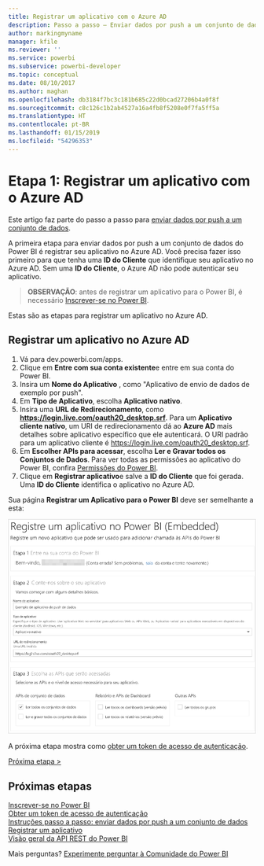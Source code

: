 ```yaml
---
title: Registrar um aplicativo com o Azure AD
description: Passo a passo – Enviar dados por push a um conjunto de dados – Registrar um aplicativo no Azure AD
author: markingmyname
manager: kfile
ms.reviewer: ''
ms.service: powerbi
ms.subservice: powerbi-developer
ms.topic: conceptual
ms.date: 08/10/2017
ms.author: maghan
ms.openlocfilehash: db3184f7bc3c181b685c22d0bcad27206b4a0f8f
ms.sourcegitcommit: c8c126c1b2ab4527a16a4fb8f5208e0f7fa5ff5a
ms.translationtype: HT
ms.contentlocale: pt-BR
ms.lasthandoff: 01/15/2019
ms.locfileid: "54296353"
---
```

# <a name="step-1-register-an-app-with-azure-ad"></a>Etapa 1: Registrar um aplicativo com o Azure AD
Este artigo faz parte do passo a passo para [enviar dados por push a um conjunto de dados](walkthrough-push-data.md).

A primeira etapa para enviar dados por push a um conjunto de dados do Power BI é registrar seu aplicativo no Azure AD. Você precisa fazer isso primeiro para que tenha uma **ID do Cliente** que identifique seu aplicativo no Azure AD. Sem uma **ID do Cliente**, o Azure AD não pode autenticar seu aplicativo.

> **OBSERVAÇÃO**: antes de registrar um aplicativo para o Power BI, é necessário [Inscrever-se no Power BI](create-an-azure-active-directory-tenant.md).
> 
> 

Estas são as etapas para registrar um aplicativo no Azure AD.

## <a name="register-an-app-in-azure-ad"></a>Registrar um aplicativo no Azure AD
1. Vá para dev.powerbi.com/apps.
2. Clique em **Entre com sua conta existente**e entre em sua conta do Power BI.
3. Insira um **Nome do Aplicativo** , como "Aplicativo de envio de dados de exemplo por push".
4. Em **Tipo de Aplicativo**, escolha **Aplicativo nativo**.
5. Insira uma **URL de Redirecionamento**, como **https://login.live.com/oauth20_desktop.srf**. Para um **Aplicativo cliente nativo**, um URI de redirecionamento dá ao **Azure AD** mais detalhes sobre aplicativo específico que ele autenticará. O URI padrão para um aplicativo cliente é https://login.live.com/oauth20_desktop.srf.
6. Em **Escolher APIs para acessar**, escolha **Ler e Gravar todos os Conjuntos de Dados**. Para ver todas as permissões ao aplicativo do Power BI, confira [Permissões do Power BI](power-bi-permissions.md).
7. Clique em **Registrar aplicativo**e salve a **ID do Cliente** que foi gerada. Uma **ID do Cliente** identifica o aplicativo no Azure AD.

Sua página **Registrar um Aplicativo para o Power BI** deve ser semelhante a esta:

![](media/walkthrough-push-data-register-app-with-azure-ad/powerbi-developer-sample-register-app.png)

A próxima etapa mostra como [obter um token de acesso de autenticação](walkthrough-push-data-get-token.md).

[Próxima etapa >](walkthrough-push-data-get-token.md)

## <a name="next-steps"></a>Próximas etapas
[Inscrever-se no Power BI](create-an-azure-active-directory-tenant.md)  
[Obter um token de acesso de autenticação](walkthrough-push-data-get-token.md)  
[Instruções passo a passo: enviar dados por push a um conjunto de dados](walkthrough-push-data.md)  
[Registrar um aplicativo](register-app.md)  
[Visão geral da API REST do Power BI](overview-of-power-bi-rest-api.md)  

Mais perguntas? [Experimente perguntar à Comunidade do Power BI](http://community.powerbi.com/)

